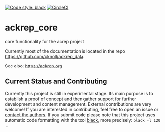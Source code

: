[![Code style: black](https://img.shields.io/badge/code%20style-black-000000.svg)](https://github.com/psf/black)
[![CircleCI](https://circleci.com/gh/ackrep-org/ackrep_core/tree/main.svg?style=shield)](https://circleci.com/gh/ackrep-org/ackrep_core/tree/feature_CI)
# ackrep_core
core functionality for the acrep project


Currently most of the documentation is located in the repo <https://github.com/cknoll/ackrep_data>.

See also: <https://ackrep.org>

## Current Status and Contributing

Currently this project is still in experimental stage. Its main purpose is to establish a proof of concept and then gather support for further development and content management. External contributions are very welcome! If you are interested in contributing, feel free to open an issue or [contact the authors](https://ackrep.org/#team).
If you submit code please note that this project uses automatic code formatting with the tool [black](https://github.com/psf/black), more precisely: `black -l 120 .`.
